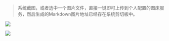 > 系统截图，或者选中一个图片文件，直接一键即可上传到个人配置的图床服务，然后生成的Markdown图片地址已经存在系统剪切板中。

[![](https://img.shields.io/badge/version-v1.3-green)](./Pic%20Uploader.alfredworkflow)

![](./2020-04-04-221152.gif)

